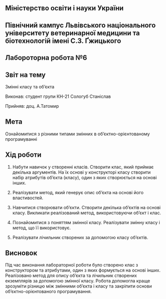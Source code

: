 ## Міністерство освіти і науки України

## Північний кампус Львівського національного університету ветеринарної медицини та біотехнологій імені С.З. Ґжицького

## Лабороторна робота №6

## Звіт на тему
Змінні класу та об’єкта

Виконав: студент групи КН-21 Сологуб Станіслав

Прийняв: доц. А.Татомир

## Мета
Ознайомитися з різними типами змінних в об’єктно-орієнтованому програмуванні

## Хід роботи
1. Набути навичок у створенні класів. Створити клас, який приймає декілька аргументів. На їх основі у конструкторі класу створити набір атрибутів об’єкта (класу), один з яких створюється на основі інших.

2. Реалізувати метод, який генерує опис об’єкта на основі його властивостей.

3. Навчитися створювати об’єкти. Створити декілька об’єктів на основі класу. Викликати реалізований метод, використовуючи об’єкт і клас.

4. Познайомитися з поняттям змінної класу. Реалізувати змінну класу і метод, що її використовує.

5. Реалізувати лічильник створених за допомогою класу об’єктів.

## Висновок

Під час виконання лабораторної роботи було створено клас з конструктором та атрибутами, один з яких формується на основі інших. Реалізовано метод для опису об’єкта та лічильник створених екземплярів за допомогою змінної класу. Робота допомогла краще зрозуміти різницю між змінними об’єкта і класу та закріпити основи об’єктно-орієнтованого програмування.